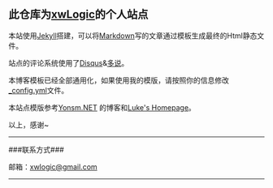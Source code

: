 此仓库为[xwLogic](http://xwlogic.github.io)的个人站点
------------------------------------

本站使用[Jekyll](http://jekyllrb.com/)搭建，可以将[Markdown](http://zh.wikipedia.org/wiki/Markdown)写的文章通过模板生成最终的Html静态文件。 

站点的评论系统使用了[Disqus](http://disqus.com/)&[多说](http://duoshuo.com/)。


本博客模板已经全部通用化，如果使用我的模版，请按照你的信息修改[_config.yml](https://github.com/xwlogic/xwlogic.github.com/blob/master/_config.yml)文件。

本站点模版参考[Yonsm.NET](http://github.com/Yonsm/NET) 的博客和[Luke's Homepage](https://github.com/kejinlu/kejinlu.github.com)。


以上，感谢~

-------

###联系方式###

邮箱：[xwlogic@gmail.com](mailto:xwlogic@gmail.com)


------------------------------------
